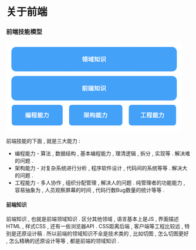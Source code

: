 # 关于前端

### 前端技能模型

![](/assets/qdjnmx.png)

前端技能的下面 , 就是三大能力 :

* 编程能力 - 算法 , 数据结构 , 基本编程能力 , 理清逻辑 , 拆分 , 实现等 . 解决难的问题 . 
* 架构能力 - 对复杂系统进行分析 , 程序软件设计 , 代码间的系统等等 . 解决大的问题 . 
* 工程能力 - 多人协作 , 组织分配管理 , 解决人的问题 . 纯管理者的功能能力 , 容易抽象为 , 人员观察屏幕的时间 , 代码行数Bug数量的统计等等 . 

#### 前端知识

前端知识 , 也就是前端领域知识 . 区分其他领域 , 语言基本上是JS , 界面描述HTML , 样式CSS , 还有一些浏览器API . CSS距离后端 , 客户端等工程比较远 , 特别是还原设计稿 . 所以前端的领域知识不全是技术类的 , 比如切图 , 怎么切图更好 , 怎么精确的还原设计等等 , 都是前端的领域知识 . 



